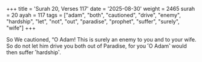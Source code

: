 +++
title = 'Surah 20, Verses 117'
date = '2025-08-30'
weight = 2465
surah = 20
ayah = 117
tags = ["adam", "both", "cautioned", "drive", "enemy", "hardship", "let", "not", "out", "paradise", "prophet", "suffer", "surely", "wife"]
+++

So We cautioned, “O Adam! This is surely an enemy to you and to your wife. So do not let him drive you both out of Paradise, for you ˹O Adam˺ would then suffer ˹hardship˺.